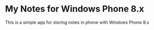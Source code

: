 My Notes for Windows Phone 8.x
==============================

This is a simple app for storing notes in phone with Windows Phone 8.x